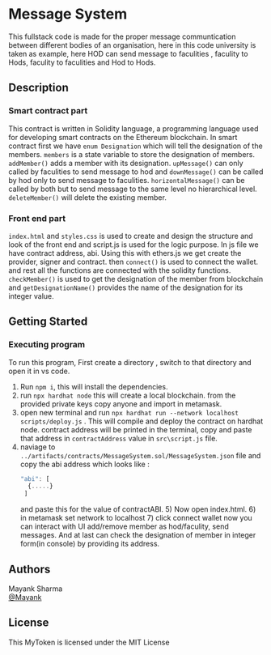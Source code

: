 # Message System
This fullstack code is made for the proper message communtication between different bodies of an organisation, here in this code university is taken as example, here HOD can send message to faculities , faculity to Hods, faculity to faculities and Hod to Hods.
## Description
### Smart contract part
This contract is written in Solidity language, a programming language used for developing smart contracts on the Ethereum blockchain. In smart contract first we have ```enum Designation``` which will tell the designation of the members. ```members``` is a state variable to store the designation of members. ```addMember()``` adds a member with its designation. ```upMessage()``` can only called by faculities to send message to hod and ```downMessage()``` can be called by hod only to send message to faculities. ```horizontalMessage()``` can be called by both but to send message to the same level no hierarchical level. ```deleteMember()``` will delete the existing member.
### Front end part
```index.html``` and ```styles.css``` is used to create and design the structure and look of the front end and script.js is used for the logic purpose. In js file we have contract address, abi. Using this with ethers.js we get create the provider, signer and contract. then ```connect()``` is used to connect the wallet. and rest all the functions are connected with the solidity functions. ```checkMember()``` is used to get the designation of the member from blockchain and ```getDesignationName()``` provides the name of the designation for its integer value.  

## Getting Started

### Executing program

To run this program, First create a directory , switch to that directory and open it in vs code.
1) Run ```npm i```, this will install the dependencies.
2) run ```npx hardhat node``` this will create a local blockchain. from the provided private keys copy anyone and import in metamask.
3) open new terminal and run ```npx hardhat run --network localhost scripts/deploy.js``` . This will compile and deploy the contract on hardhat node. contract address will be printed in the terminal, copy and paste that address in ```contractAddress``` value in ```src\script.js``` file.
4) naviage to ```../artifacts/contracts/MessageSystem.sol/MessageSystem.json``` file and copy the abi address which looks like :
   ```javascript
   "abi": [
     {.....}
    ]
   ```
   and paste this for the value of contractABI.
   5) Now open index.html.
   6) in metamask set network to localhost
   7) click connect wallet
   now you can interact with UI add/remove member as hod/faculity, send messages. And at last can check the designation of member in integer form(in console) by providing its address.

## Authors

Mayank Sharma  
[@Mayank](https://www.linkedin.com/in/mayank-sharma-078278243/)


## License

This MyToken is licensed under the MIT License 
